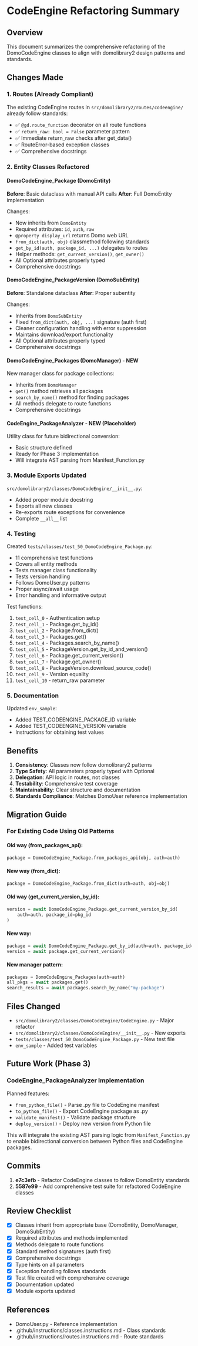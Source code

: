 # CodeEngine Refactoring Summary

## Overview
This document summarizes the comprehensive refactoring of the DomoCodeEngine classes to align with domolibrary2 design patterns and standards.

## Changes Made

### 1. Routes (Already Compliant)
The existing CodeEngine routes in `src/domolibrary2/routes/codeengine/` already follow standards:
- ✅ `@gd.route_function` decorator on all route functions
- ✅ `return_raw: bool = False` parameter pattern
- ✅ Immediate return_raw checks after get_data()
- ✅ RouteError-based exception classes
- ✅ Comprehensive docstrings

### 2. Entity Classes Refactored

#### DomoCodeEngine_Package (DomoEntity)
**Before**: Basic dataclass with manual API calls
**After**: Full DomoEntity implementation

Changes:
- Now inherits from `DomoEntity`
- Required attributes: `id`, `auth`, `raw`
- `@property display_url` returns Domo web URL
- `from_dict(auth, obj)` classmethod following standards
- `get_by_id(auth, package_id, ...)` delegates to routes
- Helper methods: `get_current_version()`, `get_owner()`
- All Optional attributes properly typed
- Comprehensive docstrings

#### DomoCodeEngine_PackageVersion (DomoSubEntity)
**Before**: Standalone dataclass
**After**: Proper subentity

Changes:
- Inherits from `DomoSubEntity`
- Fixed `from_dict(auth, obj, ...)` signature (auth first)
- Cleaner configuration handling with error suppression
- Maintains download/export functionality
- All Optional attributes properly typed
- Comprehensive docstrings

#### DomoCodeEngine_Packages (DomoManager) - NEW
New manager class for package collections:
- Inherits from `DomoManager`
- `get()` method retrieves all packages
- `search_by_name()` method for finding packages
- All methods delegate to route functions
- Comprehensive docstrings

#### CodeEngine_PackageAnalyzer - NEW (Placeholder)
Utility class for future bidirectional conversion:
- Basic structure defined
- Ready for Phase 3 implementation
- Will integrate AST parsing from Manifest_Function.py

### 3. Module Exports Updated

`src/domolibrary2/classes/DomoCodeEngine/__init__.py`:
- Added proper module docstring
- Exports all new classes
- Re-exports route exceptions for convenience
- Complete `__all__` list

### 4. Testing

Created `tests/classes/test_50_DomoCodeEngine_Package.py`:
- 11 comprehensive test functions
- Covers all entity methods
- Tests manager class functionality
- Tests version handling
- Follows DomoUser.py patterns
- Proper async/await usage
- Error handling and informative output

Test functions:
1. `test_cell_0` - Authentication setup
2. `test_cell_1` - Package.get_by_id()
3. `test_cell_2` - Package.from_dict()
4. `test_cell_3` - Packages.get()
5. `test_cell_4` - Packages.search_by_name()
6. `test_cell_5` - PackageVersion.get_by_id_and_version()
7. `test_cell_6` - Package.get_current_version()
8. `test_cell_7` - Package.get_owner()
9. `test_cell_8` - PackageVersion.download_source_code()
10. `test_cell_9` - Version equality
11. `test_cell_10` - return_raw parameter

### 5. Documentation

Updated `env_sample`:
- Added TEST_CODEENGINE_PACKAGE_ID variable
- Added TEST_CODEENGINE_VERSION variable
- Instructions for obtaining test values

## Benefits

1. **Consistency**: Classes now follow domolibrary2 patterns
2. **Type Safety**: All parameters properly typed with Optional
3. **Delegation**: API logic in routes, not classes
4. **Testability**: Comprehensive test coverage
5. **Maintainability**: Clear structure and documentation
6. **Standards Compliance**: Matches DomoUser reference implementation

## Migration Guide

### For Existing Code Using Old Patterns

#### Old way (from_packages_api):
```python
package = DomoCodeEngine_Package.from_packages_api(obj, auth=auth)
```

#### New way (from_dict):
```python
package = DomoCodeEngine_Package.from_dict(auth=auth, obj=obj)
```

#### Old way (get_current_version_by_id):
```python
version = await DomoCodeEngine_Package.get_current_version_by_id(
    auth=auth, package_id=pkg_id
)
```

#### New way:
```python
package = await DomoCodeEngine_Package.get_by_id(auth=auth, package_id=pkg_id)
version = await package.get_current_version()
```

#### New manager pattern:
```python
packages = DomoCodeEngine_Packages(auth=auth)
all_pkgs = await packages.get()
search_results = await packages.search_by_name("my-package")
```

## Files Changed

- `src/domolibrary2/classes/DomoCodeEngine/CodeEngine.py` - Major refactor
- `src/domolibrary2/classes/DomoCodeEngine/__init__.py` - New exports
- `tests/classes/test_50_DomoCodeEngine_Package.py` - New test file
- `env_sample` - Added test variables

## Future Work (Phase 3)

### CodeEngine_PackageAnalyzer Implementation
Planned features:
- `from_python_file()` - Parse .py file to CodeEngine manifest
- `to_python_file()` - Export CodeEngine package as .py
- `validate_manifest()` - Validate package structure
- `deploy_version()` - Deploy new version from Python file

This will integrate the existing AST parsing logic from `Manifest_Function.py` to enable bidirectional conversion between Python files and CodeEngine packages.

## Commits

1. **e7c3efb** - Refactor CodeEngine classes to follow DomoEntity standards
2. **5587e99** - Add comprehensive test suite for refactored CodeEngine classes

## Review Checklist

- [x] Classes inherit from appropriate base (DomoEntity, DomoManager, DomoSubEntity)
- [x] Required attributes and methods implemented
- [x] Methods delegate to route functions
- [x] Standard method signatures (auth first)
- [x] Comprehensive docstrings
- [x] Type hints on all parameters
- [x] Exception handling follows standards
- [x] Test file created with comprehensive coverage
- [x] Documentation updated
- [x] Module exports updated

## References

- DomoUser.py - Reference implementation
- .github/instructions/classes.instructions.md - Class standards
- .github/instructions/routes.instructions.md - Route standards

